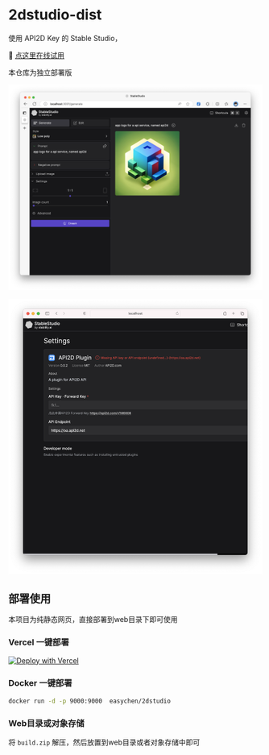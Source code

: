 # 2dstudio-dist

使用 API2D Key 的 Stable Studio，

🌌 [点这里在线试用](https://s.level06.com/)

本仓库为独立部署版

![](images/20230801145646.png)

![](images/20230801145229.png)

## 部署使用

本项目为纯静态网页，直接部署到web目录下即可使用

### Vercel 一键部署

[![Deploy with Vercel](https://vercel.com/button)](https://vercel.com/new/clone?repository-url=https%3A%2F%2Fgithub.com%2Feasychen%2F2dstudio-dist.git&root-directory=build)


### Docker 一键部署

```bash
docker run -d -p 9000:9000  easychen/2dstudio
```

### Web目录或对象存储

将 `build.zip` 解压，然后放置到web目录或者对象存储中即可




